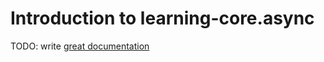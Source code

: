 # Introduction to learning-core.async

TODO: write [great documentation](http://jacobian.org/writing/great-documentation/what-to-write/)
